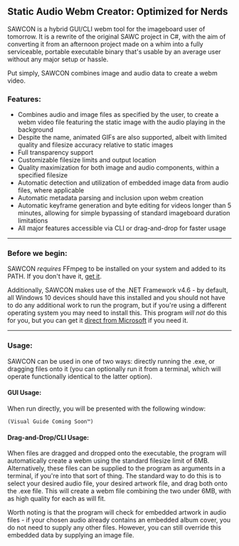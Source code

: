 ## Static Audio Webm Creator: Optimized for Nerds
SAWCON is a hybrid GUI/CLI webm tool for the imageboard user of tomorrow. It is a rewrite of the original SAWC project in C#, with the aim of converting it from an afternoon project made on a whim into a fully serviceable, portable executable binary that's usable by an average user without any major setup or hassle.

Put simply, SAWCON combines image and audio data to create a webm video.

### Features:
- Combines audio and image files as specified by the user, to create a webm video file featuring the static image with the audio playing in the background
- Despite the name, animated GIFs are also supported, albeit with limited quality and filesize accuracy relative to static images
- Full transparency support
- Customizable filesize limits and output location
- Quality maximization for both image and audio components, within a specified filesize
- Automatic detection and utilization of embedded image data from audio files, where applicable
- Automatic metadata parsing and inclusion upon webm creation
- Automatic keyframe generation and byte editing for videos longer than 5 minutes, allowing for simple bypassing of standard imageboard duration limitations
- All major features accessible via CLI or drag-and-drop for faster usage
___

### Before we begin:
SAWCON _requires_ FFmpeg to be installed on your system and added to its PATH. If you don't have it, [get it](https://www.ffmpeg.org/download.html).

Additionally,  SAWCON makes use of the .NET Framework v4.6 - by default, all Windows 10 devices should have this installed and you should not have to do any additional work to run the program, but if you're using a different operating system you may need to install this. This program _will not_ do this for you, but you can get it [direct from Microsoft](https://www.microsoft.com/en-us/download/details.aspx?id=48130) if you need it.

___

### Usage:
SAWCON can be used in one of two ways: directly running the .exe, or dragging files onto it (you can optionally run it from a terminal, which will operate functionally identical to the latter option).

#### GUI Usage:
When run directly, you will be presented with the following window:

`(Visual Guide Coming Soon™)`

#### Drag-and-Drop/CLI Usage:

When files are dragged and dropped onto the executable, the program will automatically create a webm using the standard filesize limit of 6MB. Alternatively, these files can be supplied to the program as arguments in a terminal, if you're into that sort of thing. The standard way to do this is to select your desired audio file, your desired artwork file, and drag both onto the .exe file. This will create a webm file combining the two under 6MB, with as high quality for each as will fit.

Worth noting is that the program will check for embedded artwork in audio files - if your chosen audio already contains an embedded album cover, you do not need to supply any other files. However, you can still override this embedded data by supplying an image file.
